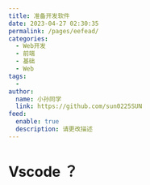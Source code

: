 ```yaml
---
title: 准备开发软件
date: 2023-04-27 02:30:35
permalink: /pages/eefead/
categories:
  - Web开发
  - 前端
  - 基础
  - Web
tags:
  - 
author: 
  name: 小孙同学
  link: https://github.com/sun0225SUN
feed: 
  enable: true
  description: 请更改描述
---
```


# Vscode ？
